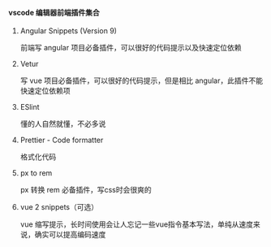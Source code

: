 #### vscode 编辑器前端插件集合

1. Angular Snippets (Version 9)

   前端写 angular 项目必备插件，可以很好的代码提示以及快速定位依赖

2. Vetur

   写 vue 项目必备插件，可以很好的代码提示，但是相比 angular，此插件不能快速定位依赖项

3. ESlint

   懂的人自然就懂，不必多说

4. Prettier - Code formatter

   格式化代码

5. px to rem

   px 转换 rem 必备插件，写css时会很爽的

6. vue 2 snippets（可选）

   vue 缩写提示，长时间使用会让人忘记一些vue指令基本写法，单纯从速度来说，确实可以提高编码速度 